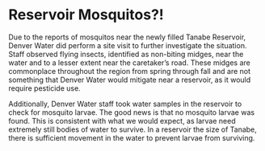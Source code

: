 # Reservoir Mosquitos?!

Due to the reports of mosquitos near the newly filled Tanabe Reservoir, Denver Water did perform a site visit to further investigate the situation. Staff observed flying insects, identified as non-biting midges, near the water and to a lesser extent near the caretaker’s road. These midges are commonplace throughout the region from spring through fall and are not something that Denver Water would mitigate near a reservoir, as it would require pesticide use.

Additionally, Denver Water staff took water samples in the reservoir to check for mosquito larvae. The good news is that no mosquito larvae was found. This is consistent with what we would expect, as larvae need extremely still bodies of water to survive. In a reservoir the size of Tanabe, there is sufficient movement in the water to prevent larvae from surviving.

